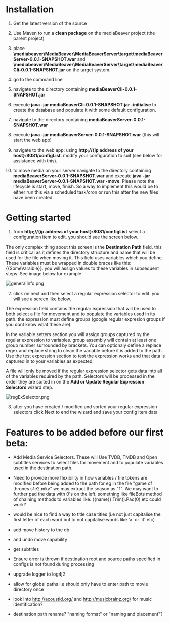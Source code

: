 # Installation

1) Get the latest version of the source

2) Use Maven to run a **clean package** on the mediaBeaver project (the parent project)

3) place **\mediabeaver\MediaBeaver\MediaBeaverServer\target\mediaBeaverServer-0.0.1-SNAPSHOT.war** and **\mediabeaver\MediaBeaver\MediaBeaverServer\target\mediaBeaverCli-0.0.1-SNAPSHOT.jar** 
on the target system. 

4) go to the command line

5) navigate to the directory containing **mediaBeaverCli-0.0.1-SNAPSHOT.jar**

6) execute **java -jar mediaBeaverCli-0.0.1-SNAPSHOT.jar -initialise** to create the database and populate it with some default configuration.

7) navigate to the directory containing **mediaBeaverServer-0.0.1-SNAPSHOT.war**

8) execute **java -jar mediaBeaverServer-0.0.1-SNAPSHOT.war** (this will start the web app)

9) navigate to the web app: using **http;//{ip address of your host}:8081/configList**.  modify your configuration to suit (see below for assistance with this).

10) to move media on your server navigate to the directory containing **mediaBeaverServer-0.0.1-SNAPSHOT.war** and execute **java -jar mediaBeaverServer-0.0.1-SNAPSHOT.war -move**. Please note the lifecycle is start, move, finish. So a way to implement this would be to either run this via a scheduled task/cron or run this after the new files have been created.


# Getting started

1) from **http;//{ip address of your host}:8081/configList** select a configuration item to edit.  you should see the screen below.  

The only complex thing about this screen is the **Destination Path** field.  this field is critical as it defines the directory structure and name that will be used for the file when moving it. This field uses variables which you define. These variables must be wrapped in double braces like this: {{SomeVaraible}}. you will assign values to these variables in subsequent steps. See image below for example

![generalInfo.png](https://bitbucket.org/repo/5MgKjp/images/1991323788-generalInfo.png)

2) click on next and then select a regular expression selector to edit. you will see a screen like below.

The expression field contains the regular expression that will be used to both select a file for movement and to populate the variables used in its path. the expression must define groups (google regular expresion groups if you dont know what these are).

In the variable setters section you will assign groups captured by the regular expression to variables. group assembly will contain at least one group number surrounded by brackets.  You can optionaly define a replace regex and replace string to clean the variable before it is added to the path. Use the test expression section to test the expression works and that data is captured in to your variables as expected.

A file will only be moved if the regular expression selector gets data into all of the variables required by the path. Selectors will be processed in the order they are sorted in on the  **Add or Update Regular Expression Selectors** wizard step.

![regExSelector.png](https://bitbucket.org/repo/5MgKjp/images/1079213183-regExSelector.png)

3) after you have created / modified and sorted your regular expression selectors click Next to end the wizard and save your config item data

# Features to be added before our first beta:

* Add Media Service Selectors.  These will Use TVDB, TMDB and Open subtitles services to select files for movement and to populate variables used in the destination path.

* Need to provide more flexibility in how variables / file tokens are modified before being added to the path for eg in the file "game of thrones s1e2.mkv" we may extract the season as "1".  We may want to further pad the data with 0's on the left. something like fileBots method of chaining methods to variables like: {{name}}.Trim().Pad(0) etc could work?

* would be nice to find a way to title case titles (i.e not just capitalise the first letter of each word but to not capitalise words like 'a' or 'it' etc)

* add move history to the db

* and undo move capability

* get subtitles    

* Ensure error is thrown if destination root and source paths specified in configs is not found during processing  

* upgrade logger to log4j2

* allow for global paths i.e should  only have to enter path to movie directory once 

* look into http://acoustid.org/ and http://musicbrainz.org/ for music identification?

* destination path rename? "naming format" or "naming and placement"? 